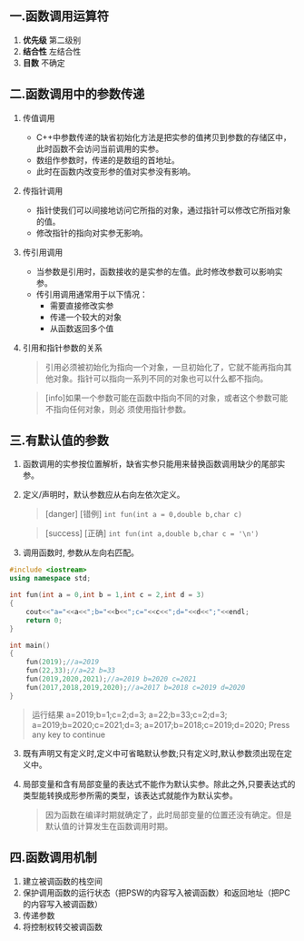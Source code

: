 ## 一.函数调用运算符

1. **优先级** 第二级别
2. **结合性** 左结合性
3. **目数** 不确定

## 二.函数调用中的参数传递
1.	传值调用
	+	C++中参数传递的缺省初始化方法是把实参的值拷贝到参数的存储区中，此时函数不会访问当前调用的实参。
	+	数组作参数时，传递的是数组的首地址。
	+	此时在函数内改变形参的值对实参没有影响。
2.	传指针调用
	+	指针使我们可以间接地访问它所指的对象，通过指针可以修改它所指对象的值。
	+	修改指针的指向对实参无影响。
3.	传引用调用
	+	当参数是引用时，函数接收的是实参的左值。此时修改参数可以影响实参。
	+	传引用调用通常用于以下情况：
		+	需要直接修改实参
		+	传递一个较大的对象
		+	从函数返回多个值
	
4.	引用和指针参数的关系
	>引用必须被初始化为指向一个对象，一旦初始化了，它就不能再指向其他对象。指针可以指向一系列不同的对象也可以什么都不指向。
	
	>[info]如果一个参数可能在函数中指向不同的对象，或者这个参数可能不指向任何对象，则必
须使用指针参数。

## 三.有默认值的参数
1.	函数调用的实参按位置解析，缺省实参只能用来替换函数调用缺少的尾部实参。
2.	定义/声明时，默认参数应从右向左依次定义。
	>[danger] [错例] `int fun(int a = 0,double b,char c)`
	
	>[success] [正确] `int fun(int a,double b,char c = '\n')`
3.	调用函数时, 参数从左向右匹配。
```c++
#include <iostream>
using namespace std;

int fun(int a = 0,int b = 1,int c = 2,int d = 3)
{
	cout<<"a="<<a<<";b="<<b<<";c="<<c<<";d="<<d<<";"<<endl;
	return 0;
}

int main()
{
	fun(2019);//a=2019
	fun(22,33);//a=22 b=33
	fun(2019,2020,2021);//a=2019 b=2020 c=2021
	fun(2017,2018,2019,2020);//a=2017 b=2018 c=2019 d=2020
}
```
>运行结果
>a=2019;b=1;c=2;d=3;
>a=22;b=33;c=2;d=3;
>a=2019;b=2020;c=2021;d=3;
>a=2017;b=2018;c=2019;d=2020;
>Press any key to continue

3.	既有声明又有定义时,定义中可省略默认参数;只有定义时,默认参数须出现在定义中。
4.	局部变量和含有局部变量的表达式不能作为默认实参。除此之外,只要表达式的类型能转换成形参所需的类型，该表达式就能作为默认实参。
	
	>因为函数在编译时期就确定了，此时局部变量的位置还没有确定。但是默认值的计算发生在函数调用时期。

## 四.函数调用机制

1. 建立被调函数的栈空间
2. 保护调用函数的运行状态（把PSW的内容写入被调函数）和返回地址（把PC的内容写入被调函数）
3. 传递参数
4. 将控制权转交被调函数